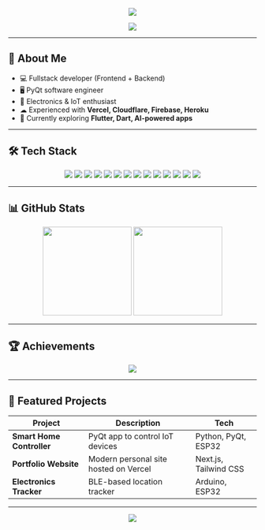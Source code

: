 <!-- Animated Hero Banner -->
<p align="center">
  <img src="https://capsule-render.vercel.app/api?type=waving&color=0:6a11cb,100:2575fc&height=200&section=header&text=Hi%20👋,%20I'm%20Harigovind&fontSize=40&fontColor=fff&animation=fadeIn" />
</p>

<!-- Typing Effect -->
<p align="center">
  <a href="https://git.io/typing-svg">
    <img src="https://readme-typing-svg.herokuapp.com?color=ffffff&center=true&vCenter=true&width=500&lines=Fullstack+Developer;PyQt+Software+Engineer;Electronics+Enthusiast;Tech+Innovator" />
  </a>
</p>

---

## 🚀 About Me
- 💻 Fullstack developer (Frontend + Backend)  
- 🖥 PyQt software engineer  
- 🔌 Electronics & IoT enthusiast  
- ☁ Experienced with **Vercel, Cloudflare, Firebase, Heroku**  
- 🌱 Currently exploring **Flutter, Dart, AI-powered apps**  

---

## 🛠 Tech Stack
<p align="center">
  <img src="https://img.shields.io/badge/Python-3776AB?logo=python&logoColor=white&style=for-the-badge" />
  <img src="https://img.shields.io/badge/PyQt-41CD52?logo=qt&logoColor=white&style=for-the-badge" />
  <img src="https://img.shields.io/badge/C-00599C?logo=c&logoColor=white&style=for-the-badge" />
  <img src="https://img.shields.io/badge/Dart-0175C2?logo=dart&logoColor=white&style=for-the-badge" />
  <img src="https://img.shields.io/badge/Flutter-02569B?logo=flutter&logoColor=white&style=for-the-badge" />
  <img src="https://img.shields.io/badge/JavaScript-F7DF1E?logo=javascript&logoColor=black&style=for-the-badge" />
  <img src="https://img.shields.io/badge/TypeScript-3178C6?logo=typescript&logoColor=white&style=for-the-badge" />
  <img src="https://img.shields.io/badge/Node.js-339933?logo=node.js&logoColor=white&style=for-the-badge" />
  <img src="https://img.shields.io/badge/Express.js-000000?logo=express&logoColor=white&style=for-the-badge" />
  <img src="https://img.shields.io/badge/MongoDB-47A248?logo=mongodb&logoColor=white&style=for-the-badge" />
  <img src="https://img.shields.io/badge/MySQL-4479A1?logo=mysql&logoColor=white&style=for-the-badge" />
  <img src="https://img.shields.io/badge/Tailwind_CSS-38B2AC?logo=tailwind-css&logoColor=white&style=for-the-badge" />
  <img src="https://img.shields.io/badge/Vercel-000000?logo=vercel&logoColor=white&style=for-the-badge" />
  <img src="https://img.shields.io/badge/Cloudflare-F38020?logo=cloudflare&logoColor=white&style=for-the-badge" />
</p>

---

## 📊 GitHub Stats
<p align="center">
  <img src="https://github-readme-stats.vercel.app/api?username=harigovindes&show_icons=true&theme=radical&hide_border=true" height="180" />
  <img src="https://github-readme-streak-stats.herokuapp.com/?user=harigovindes&theme=radical&hide_border=true" height="180" />
</p>

---

## 🏆 Achievements
<p align="center">
  <img src="https://github-profile-trophy.vercel.app/?username=harigovindes&theme=dracula&margin-w=15&margin-h=15" />
</p>

---

## 📂 Featured Projects
| Project | Description | Tech |
|---------|-------------|------|
| **Smart Home Controller** | PyQt app to control IoT devices | Python, PyQt, ESP32 |
| **Portfolio Website** | Modern personal site hosted on Vercel | Next.js, Tailwind CSS |
| **Electronics Tracker** | BLE-based location tracker | Arduino, ESP32 |

---

<p align="center">
  <img src="https://capsule-render.vercel.app/api?type=waving&color=0:2575fc,100:6a11cb&height=150&section=footer" />
</p>